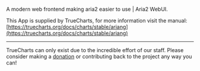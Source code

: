 A modern web frontend making aria2 easier to use | Aria2 WebUI.

This App is supplied by TrueCharts, for more information visit the manual: [https://truecharts.org/docs/charts/stable/ariang](https://truecharts.org/docs/charts/stable/ariang)

---

TrueCharts can only exist due to the incredible effort of our staff.
Please consider making a [donation](https://truecharts.org/docs/about/sponsor) or contributing back to the project any way you can!
